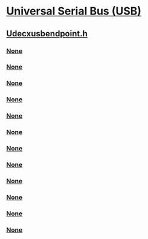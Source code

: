 # [Universal Serial Bus (USB)](../_usbref/index.md)
## [Udecxusbendpoint.h](index.md)
### [None](../udecxusbendpoint/nc-udecxusbendpoint-evt_udecx_usb_endpoint_purge.md)
### [None](../udecxusbendpoint/nc-udecxusbendpoint-evt_udecx_usb_endpoint_reset.md)
### [None](../udecxusbendpoint/nc-udecxusbendpoint-evt_udecx_usb_endpoint_start.md)
### [None](../udecxusbendpoint/nf-udecxusbendpoint-udecxusbendpointcreate.md)
### [None](../udecxusbendpoint/nf-udecxusbendpoint-udecxusbendpointinitfree.md)
### [None](../udecxusbendpoint/nf-udecxusbendpoint-udecxusbendpointinitsetcallbacks.md)
### [None](../udecxusbendpoint/nf-udecxusbendpoint-udecxusbendpointinitsetendpointaddress.md)
### [None](../udecxusbendpoint/nf-udecxusbendpoint-udecxusbendpointpurgecomplete.md)
### [None](../udecxusbendpoint/nf-udecxusbendpoint-udecxusbendpointsetwdfioqueue.md)
### [None](../udecxusbendpoint/nf-udecxusbendpoint-udecxusbsimpleendpointinitallocate.md)
### [None](../udecxusbendpoint/nf-udecxusbendpoint-udecx_usb_endpoint_callbacks_init.md)
### [None](../udecxusbendpoint/ns-udecxusbendpoint-_udecx_usb_endpoint_callbacks.md)
